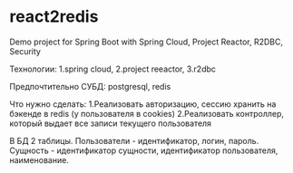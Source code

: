 # react2redis
Demo project for Spring Boot with Spring Cloud, Project Reactor, R2DBC, Security




Технологии: 
1.spring cloud,
2.project reeactor,
3.r2dbc

Предпочтительно СУБД: postgresql, redis

Что нужно сделать:
1.Реализовать авторизацию, сессию хранить на бэкенде в redis (у пользователя в cookies)
2.Реализовать контроллер, который выдает все записи текущего пользователя 


В БД 2 таблицы.
Пользователи - идентификатор, логин, пароль.
Сущность - идентификатор сущности, идентификатор пользователя, наименование.
